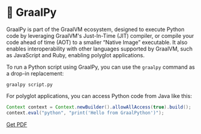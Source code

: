 # 🌌 GraalPy

GraalPy is part of the GraalVM ecosystem, designed to execute Python code by leveraging GraalVM's Just-In-Time (JIT) compiler, or compile your code ahead of time (AOT) to a smaller “Native Image” executable. It also enables interoperability with other languages supported by GraalVM, such as JavaScript and Ruby, enabling polyglot applications.

To run a Python script using GraalPy, you can use the `graalpy` command as a drop-in replacement:

```shell
graalpy script.py
```

For polyglot applications, you can access Python code from Java like this:

```java
Context context = Context.newBuilder().allowAllAccess(true).build();
context.eval("python", "print('Hello from GraalPython')");
```



[Get PDF](https://makepythonfaster.gumroad.com/l/get)
